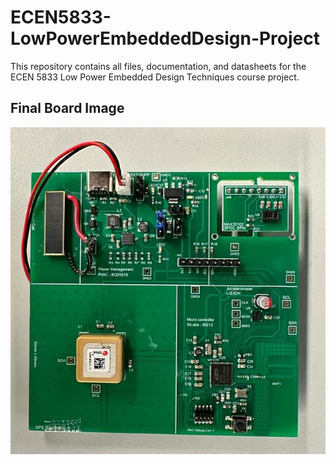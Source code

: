 # ECEN5833-LowPowerEmbeddedDesign-Project
 This repository contains all files, documentation, and datasheets for the ECEN 5833 Low Power Embedded Design Techniques course project.

## Final Board Image
![enter image description here](https://github.com/vaishnavi-p/Health-Performance-Monitoring-Fitness-Vest/blob/main/PCB_board_front.jpg)
